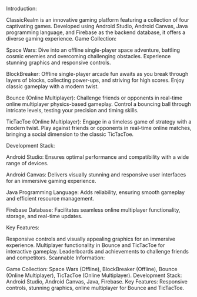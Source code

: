 Introduction:

ClassicRealm is an innovative gaming platform featuring a collection of four captivating games. Developed using Android Studio, Android Canvas, Java programming language, and Firebase as the backend database, it offers a diverse gaming experience.
Game Collection:

Space Wars: Dive into an offline single-player space adventure, battling cosmic enemies and overcoming challenging obstacles. Experience stunning graphics and responsive controls.

BlockBreaker: Offline single-player arcade fun awaits as you break through layers of blocks, collecting power-ups, and striving for high scores. Enjoy classic gameplay with a modern twist.

Bounce (Online Multiplayer): Challenge friends or opponents in real-time online multiplayer physics-based gameplay. Control a bouncing ball through intricate levels, testing your precision and timing skills.

TicTacToe (Online Multiplayer): Engage in a timeless game of strategy with a modern twist. Play against friends or opponents in real-time online matches, bringing a social dimension to the classic TicTacToe.

Development Stack:

Android Studio: Ensures optimal performance and compatibility with a wide range of devices.

Android Canvas: Delivers visually stunning and responsive user interfaces for an immersive gaming experience.

Java Programming Language: Adds reliability, ensuring smooth gameplay and efficient resource management.

Firebase Database: Facilitates seamless online multiplayer functionality, storage, and real-time updates.

Key Features:

Responsive controls and visually appealing graphics for an immersive experience.
Multiplayer functionality in Bounce and TicTacToe for interactive gameplay.
Leaderboards and achievements to challenge friends and competitors.
Scannable Information:

Game Collection: Space Wars (Offline), BlockBreaker (Offline), Bounce (Online Multiplayer), TicTacToe (Online Multiplayer).
Development Stack: Android Studio, Android Canvas, Java, Firebase.
Key Features: Responsive controls, stunning graphics, online multiplayer for Bounce and TicTacToe.
